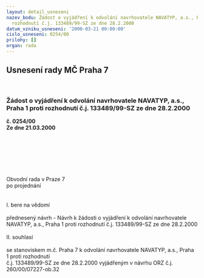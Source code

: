 ```yaml
---
layout: detail_usneseni
nazev_bodu: Žádost o vyjádření k odvolání navrhovatele NAVATYP, a.s., Praha 1 proti
  rozhodnutí č.j. 133489/99-SZ ze dne 28.2.2000
datum_vzniku_usneseni: '2000-03-21 00:00:00'
cislo_usneseni: 0254/00
prilohy: []
organ: rada
---
```

<div id="ucUsn_pList" class="usn">
	<span><h2>Usnesení rady MČ Praha 7 </h2>
<br></span><div class="standBody">
<span><h3>Žádost o vyjádření k odvolání navrhovatele NAVATYP, a.s., Praha 1 proti rozhodnutí č.j. 133489/99-SZ ze dne 28.2.2000</h3></span><div class="center">
		<strong>č. 0254/00</strong><br>
	</div>
<div class="center">
		<strong>Ze dne 21.03.2000</strong><br><br>
	</div>
<br><br><br><br><br><br>Obvodní rada v Praze 7<br>po projednání<br><br><br>I.	bere na vědomí<br><br> přednesený návrh - Návrh k žádosti o vyjádření k odvolání navrhovatele NAVATYP, a.s., Praha 1 proti rozhodnutí č.j. 133489/99-SZ ze dne 28.2.2000<br><br>II.	souhlasí <br><br>se stanoviskem m.č. Praha 7 k odvolání navrhovatele NAVATYP, a.s., Praha 1 proti rozhodnutí <br>č.j. 133489/99-SZ ze dne 28.2.2000 vyjádřeným v návrhu ORZ č.j. 260/00/07227-ob.32<br><br> </div>
</div>